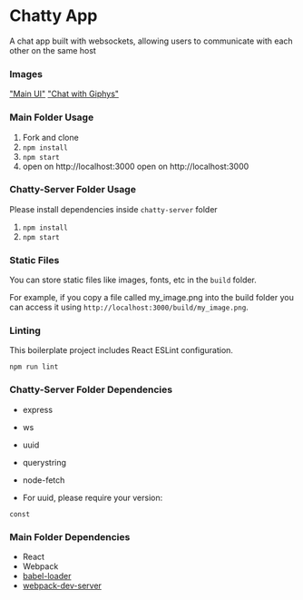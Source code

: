 Chatty App
=====================

A chat app built with websockets, allowing users to communicate with each other on the same host

### Images

["Main UI"](https://github.com/Willdta/chatty-app/blob/master/docs/Main%20UI.PNG?raw=true)
["Chat with Giphys"](https://github.com/Willdta/chatty-app/blob/master/docs/giphy%20communication.PNG?raw=true)

### Main Folder Usage

1. Fork and clone
2. `npm install`
3. `npm start`
4. open on http://localhost:3000
open on http://localhost:3000

### Chatty-Server Folder Usage

Please install dependencies inside `chatty-server` folder

1. `npm install`
2. `npm start`

### Static Files

You can store static files like images, fonts, etc in the `build` folder.

For example, if you copy a file called my_image.png into the build folder you can access it using `http://localhost:3000/build/my_image.png`.

### Linting

This boilerplate project includes React ESLint configuration.

```
npm run lint
```

### Chatty-Server Folder Dependencies

* express
* ws
* uuid
* querystring
* node-fetch

* For uuid, please require your version:

```
const 
```

### Main Folder Dependencies

* React
* Webpack
* [babel-loader](https://github.com/babel/babel-loader)
* [webpack-dev-server](https://github.com/webpack/webpack-dev-server)
